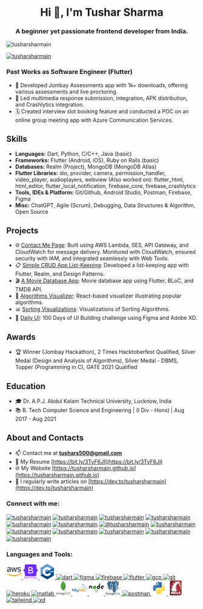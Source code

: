 <h1 align="center">Hi 👋, I'm Tushar Sharma</h1>
<h3 align="center">A beginner yet passionate frontend developer from India.</h3>

<p align="left"> <img src="https://komarev.com/ghpvc/?username=tusharsharmain&label=Profile%20views&color=0e75b6&style=flat" alt="tusharsharmain" /> </p>

<p align="left"> <a href="https://twitter.com/tusharsharmain" target="blank"><img src="https://img.shields.io/twitter/follow/tusharsharmain?logo=twitter&style=for-the-badge" alt="tusharsharmain" /></a> </p>

### Past Works as Software Engineer (Flutter)
- 🚀 Developed Jombay Assessments app with 1k+ downloads, offering various assessments and live proctoring.
- 🎥 Led multimedia response submission, integration, APK distribution, and Crashlytics integration.
- 🗓 Created interview slot booking feature and conducted a POC on an online group meeting app with Azure Communication Services.

## Skills
- **Languages:** Dart, Python, C/C++, Java (basic)
- **Frameworks:** Flutter (Android, iOS), Ruby on Rails (basic)
- **Databases:** Realm (Project), MongoDB (MongoDB Atlas)
- **Flutter Libraries:** dio, provider, camera, permission_handler, video_player, audioplayers, webview
  (Also worked on): flutter_html, html_editor, flutter_local_notification, firebase_core, firebase_crashlytics
- **Tools, IDEs & Platform:** Git/Github, Android Studio, Postman, Firebase, Figma
- **Misc:** ChatGPT, Agile (Scrum), Debugging, Data Structures & Algorithm, Open Source

## Projects
- 🌐 [Contact Me Page](https://bit.ly/4bhTcH1): Built using AWS Lambda, SES, API Gateway, and CloudWatch for message delivery. Monitored with CloudWatch, ensured security with IAM, and integrated seamlessly with Web Tools.
- 📋 [Simple CRUD App List-Keeping](https://bit.ly/3S6jcgS): Developed a list-keeping app with Flutter, Realm, and Design Patterns.
- 🎬 [A Movie Database App](https://bit.ly/3HaqIAY): Movie database app using Flutter, BLoC, and TMDB API.
- 🔄 [Algorithms Visualizer](https://bit.ly/3TMcFt1): React-based visualizer illustrating popular algorithms.
- 📊 [Sorting Visualizations](https://bit.ly/47oHWW8): Visualizations of Sorting Algorithms.
- 🎨 [Daily UI](https://bit.ly/47ss2tV): 100 Days of UI Building challenge using Figma and Adobe XD.

## Awards
- 🏆 Winner (Jombay Hackathon), 2 Times Hacktoberfest Qualified, Silver Medal (Design and Analysis of Algorithms), Silver Medal - DBMS, Topper (Programming in C), GATE 2021 Qualified

## Education
- 🎓 Dr. A.P.J. Abdul Kalam Technical University, Lucknow, India
- 📚 B. Tech Computer Science and Engineering | (I Div - Hons) | Aug 2017 - Aug 2021

## About and Contacts
- 📫 Contact me at **tushars500@gmail.com**
- 📄 My Resume [https://bit.ly/3TyF6Jl](https://bit.ly/3TyF6Jl)
- 🌐 My Website [https://tusharsharmain.github.io](https://tusharsharmain.github.io)
- 📝 I regularly write articles on [https://dev.to/tusharsharmain](https://dev.to/tusharsharmain)

<h3 align="left">Connect with me:</h3>
<p align="left">
<a href="https://codepen.io/tusharsharmain" target="blank"><img align="center" src="https://raw.githubusercontent.com/rahuldkjain/github-profile-readme-generator/master/src/images/icons/Social/codepen.svg" alt="tusharsharmain" height="30" width="40" /></a>
<a href="https://dev.to/tusharsharmain" target="blank"><img align="center" src="https://raw.githubusercontent.com/rahuldkjain/github-profile-readme-generator/master/src/images/icons/Social/devto.svg" alt="tusharsharmain" height="30" width="40" /></a>
<a href="https://twitter.com/tusharsharmain" target="blank"><img align="center" src="https://raw.githubusercontent.com/rahuldkjain/github-profile-readme-generator/master/src/images/icons/Social/twitter.svg" alt="tusharsharmain" height="30" width="40" /></a>
<a href="https://linkedin.com/in/tusharsharmain" target="blank"><img align="center" src="https://raw.githubusercontent.com/rahuldkjain/github-profile-readme-generator/master/src/images/icons/Social/linked-in-alt.svg" alt="tusharsharmain" height="30" width="40" /></a>
<a href="https://instagram.com/tusharsharmain" target="blank"><img align="center" src="https://raw.githubusercontent.com/rahuldkjain/github-profile-readme-generator/master/src/images/icons/Social/instagram.svg" alt="tusharsharmain" height="30" width="40" /></a>
<a href="https://dribbble.com/tusharsharmain" target="blank"><img align="center" src="https://raw.githubusercontent.com/rahuldkjain/github-profile-readme-generator/master/src/images/icons/Social/dribbble.svg" alt="tusharsharmain" height="30" width="40" /></a>
<a href="https://medium.com/@tusharsharmain" target="blank"><img align="center" src="https://raw.githubusercontent.com/rahuldkjain/github-profile-readme-generator/master/src/images/icons/Social/medium.svg" alt="@tusharsharmain" height="30" width="40" /></a>
<a href="https://www.codechef.com/users/tusharsharmain" target="blank"><img align="center" src="https://cdn.jsdelivr.net/npm/simple-icons@3.1.0/icons/codechef.svg" alt="tusharsharmain" height="30" width="40" /></a>
<a href="https://www.hackerrank.com/tusharsharmain" target="blank"><img align="center" src="https://raw.githubusercontent.com/rahuldkjain/github-profile-readme-generator/master/src/images/icons/Social/hackerrank.svg" alt="tusharsharmain" height="30" width="40" /></a>
<a href="https://codeforces.com/profile/tusharsharmain" target="blank"><img align="center" src="https://raw.githubusercontent.com/rahuldkjain/github-profile-readme-generator/master/src/images/icons/Social/codeforces.svg" alt="tusharsharmain" height="30" width="40" /></a>
<a href="https://www.leetcode.com/tusharsharmain" target="blank"><img align="center" src="https://raw.githubusercontent.com/rahuldkjain/github-profile-readme-generator/master/src/images/icons/Social/leet-code.svg" alt="tusharsharmain" height="30" width="40" /></a>
<a href="https://www.hackerearth.com/tusharsharmain" target="blank"><img align="center" src="https://raw.githubusercontent.com/rahuldkjain/github-profile-readme-generator/master/src/images/icons/Social/hackerearth.svg" alt="tusharsharmain" height="30" width="40" /></a>
<a href="https://auth.geeksforgeeks.org/user/tusharsharmain" target="blank"><img align="center" src="https://raw.githubusercontent.com/rahuldkjain/github-profile-readme-generator/master/src/images/icons/Social/geeks-for-geeks.svg" alt="tusharsharmain" height="30" width="40" /></a>
</p>

<h3 align="left">Languages and Tools:</h3>
<p align="left"> <a href="https://aws.amazon.com" target="_blank" rel="noreferrer"> <img src="https://raw.githubusercontent.com/devicons/devicon/master/icons/amazonwebservices/amazonwebservices-original-wordmark.svg" alt="aws" width="40" height="40"/> </a> <a href="https://getbootstrap.com" target="_blank" rel="noreferrer"> <img src="https://raw.githubusercontent.com/devicons/devicon/master/icons/bootstrap/bootstrap-plain-wordmark.svg" alt="bootstrap" width="40" height="40"/> </a> <a href="https://www.w3schools.com/cpp/" target="_blank" rel="noreferrer"> <img src="https://raw.githubusercontent.com/devicons/devicon/master/icons/cplusplus/cplusplus-original.svg" alt="cplusplus" width="40" height="40"/> </a> <a href="https://dart.dev" target="_blank" rel="noreferrer"> <img src="https://www.vectorlogo.zone/logos/dartlang/dartlang-icon.svg" alt="dart" width="40" height="40"/> </a> <a href="https://www.figma.com/" target="_blank" rel="noreferrer"> <img src="https://www.vectorlogo.zone/logos/figma/figma-icon.svg" alt="figma" width="40" height="40"/> </a> <a href="https://firebase.google.com/" target="_blank" rel="noreferrer"> <img src="https://www.vectorlogo.zone/logos/firebase/firebase-icon.svg" alt="firebase" width="40" height="40"/> </a> <a href="https://flutter.dev" target="_blank" rel="noreferrer"> <img src="https://www.vectorlogo.zone/logos/flutterio/flutterio-icon.svg" alt="flutter" width="40" height="40"/> </a> <a href="https://cloud.google.com" target="_blank" rel="noreferrer"> <img src="https://www.vectorlogo.zone/logos/google_cloud/google_cloud-icon.svg" alt="gcp" width="40" height="40"/> </a> <a href="https://git-scm.com/" target="_blank" rel="noreferrer"> <img src="https://www.vectorlogo.zone/logos/git-scm/git-scm-icon.svg" alt="git" width="40" height="40"/> </a> <a href="https://heroku.com" target="_blank" rel="noreferrer"> <img src="https://www.vectorlogo.zone/logos/heroku/heroku-icon.svg" alt="heroku" width="40" height="40"/> </a> <a href="https://www.mathworks.com/" target="_blank" rel="noreferrer"> <img src="https://upload.wikimedia.org/wikipedia/commons/2/21/Matlab_Logo.png" alt="matlab" width="40" height="40"/> </a> <a href="https://www.mongodb.com/" target="_blank" rel="noreferrer"> <img src="https://raw.githubusercontent.com/devicons/devicon/master/icons/mongodb/mongodb-original-wordmark.svg" alt="mongodb" width="40" height="40"/> </a> <a href="https://www.mysql.com/" target="_blank" rel="noreferrer"> <img src="https://raw.githubusercontent.com/devicons/devicon/master/icons/mysql/mysql-original-wordmark.svg" alt="mysql" width="40" height="40"/> </a> <a href="https://nodejs.org" target="_blank" rel="noreferrer"> <img src="https://raw.githubusercontent.com/devicons/devicon/master/icons/nodejs/nodejs-original-wordmark.svg" alt="nodejs" width="40" height="40"/> </a> <a href="https://www.postgresql.org" target="_blank" rel="noreferrer"> <img src="https://raw.githubusercontent.com/devicons/devicon/master/icons/postgresql/postgresql-original-wordmark.svg" alt="postgresql" width="40" height="40"/> </a> <a href="https://postman.com" target="_blank" rel="noreferrer"> <img src="https://www.vectorlogo.zone/logos/getpostman/getpostman-icon.svg" alt="postman" width="40" height="40"/> </a> <a href="https://www.python.org" target="_blank" rel="noreferrer"> <img src="https://raw.githubusercontent.com/devicons/devicon/master/icons/python/python-original.svg" alt="python" width="40" height="40"/> </a> <a href="https://rubyonrails.org" target="_blank" rel="noreferrer"> <img src="https://raw.githubusercontent.com/devicons/devicon/master/icons/rails/rails-original-wordmark.svg" alt="rails" width="40" height="40"/> </a> <a href="https://tailwindcss.com/" target="_blank" rel="noreferrer"> <img src="https://www.vectorlogo.zone/logos/tailwindcss/tailwindcss-icon.svg" alt="tailwind" width="40" height="40"/> </a> <a href="https://www.adobe.com/products/xd.html" target="_blank" rel="noreferrer"> <img src="https://cdn.worldvectorlogo.com/logos/adobe-xd.svg" alt="xd" width="40" height="40"/> </a> </p>
